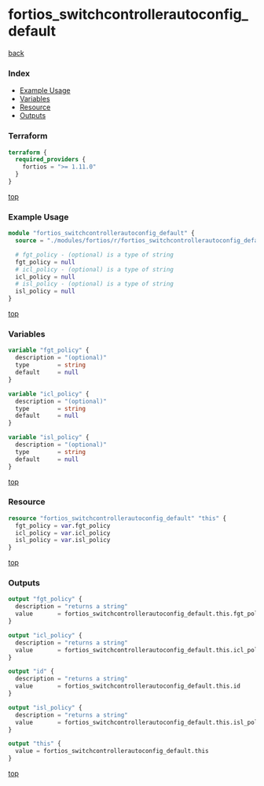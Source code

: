# fortios_switchcontrollerautoconfig_default

[back](../fortios.md)

### Index

- [Example Usage](#example-usage)
- [Variables](#variables)
- [Resource](#resource)
- [Outputs](#outputs)

### Terraform

```terraform
terraform {
  required_providers {
    fortios = ">= 1.11.0"
  }
}
```

[top](#index)

### Example Usage

```terraform
module "fortios_switchcontrollerautoconfig_default" {
  source = "./modules/fortios/r/fortios_switchcontrollerautoconfig_default"

  # fgt_policy - (optional) is a type of string
  fgt_policy = null
  # icl_policy - (optional) is a type of string
  icl_policy = null
  # isl_policy - (optional) is a type of string
  isl_policy = null
}
```

[top](#index)

### Variables

```terraform
variable "fgt_policy" {
  description = "(optional)"
  type        = string
  default     = null
}

variable "icl_policy" {
  description = "(optional)"
  type        = string
  default     = null
}

variable "isl_policy" {
  description = "(optional)"
  type        = string
  default     = null
}
```

[top](#index)

### Resource

```terraform
resource "fortios_switchcontrollerautoconfig_default" "this" {
  fgt_policy = var.fgt_policy
  icl_policy = var.icl_policy
  isl_policy = var.isl_policy
}
```

[top](#index)

### Outputs

```terraform
output "fgt_policy" {
  description = "returns a string"
  value       = fortios_switchcontrollerautoconfig_default.this.fgt_policy
}

output "icl_policy" {
  description = "returns a string"
  value       = fortios_switchcontrollerautoconfig_default.this.icl_policy
}

output "id" {
  description = "returns a string"
  value       = fortios_switchcontrollerautoconfig_default.this.id
}

output "isl_policy" {
  description = "returns a string"
  value       = fortios_switchcontrollerautoconfig_default.this.isl_policy
}

output "this" {
  value = fortios_switchcontrollerautoconfig_default.this
}
```

[top](#index)